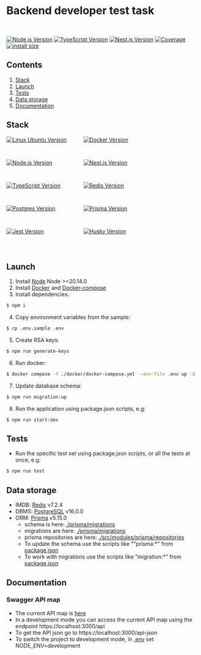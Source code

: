 # Backend developer test task

<br>
<p style="display: block; width: 100%; text-align:left;">
  <a href="https://nodejs.org/en/about" target="_blank"><img src="https://img.shields.io/badge/Node.js-v20.14.0-blue?logo=nodedotjs" alt="Node.js Version" /></a>
  <a href="https://www.typescriptlang.org/" target="_blank"><img src="https://img.shields.io/badge/TypeScript-v5.3.2-blue?logo=typescript" alt="TypeScript Version" /></a>
  <a href="https://nestjs.com/" target="_blank"><img src="https://img.shields.io/badge/Nest.js-v9.4.2-blue?logo=nestjs" alt="Nest.js Version" /></a>
  <a href="" target="_blank"><img src="https://img.shields.io/badge/covarage-34%25-%2300c642?style=flat" alt="Coverage" /></a>
  <a href="" rel="nofollow"><img src="https://img.shields.io/badge/istall_size-115KB-%23ebdb32?style=flat" alt="install size"></a>
</p>

## Contents

1. [Stack](#stack)
2. [Launch](#launch)
3. [Tests](#tests)
4. [Data storage](#data-storage)
5. [Documentation](#documentation)

## Stack

<div>
    <div>
          <div style="display: flex; flex-wrap: wrap; height: 300px;">
            <div style="width: 40%; height: fit-content;"><a href="https://ubuntu.com/" target="_blank"><img src="https://img.shields.io/badge/Linux_Ubuntu-v22.04-blue?style=for-the-badge&logo=ubuntu" alt="Linux Ubuntu Version" /></a></div>
            <div style="width: 40%; height: fit-content;"><a href="https://www.docker.com/products/docker-desktop/" target="_blank"><img src="https://img.shields.io/badge/docker-v24.0.2-blue?style=for-the-badge&logo=docker" alt="Docker Version" /></a></div>
            <div style="width: 40%; height: fit-content;"><a href="https://nodejs.org/en/about" target="_blank"><img src="https://img.shields.io/badge/Node.js-v20.14.0-blue?style=for-the-badge&logo=nodedotjs" alt="Node.js Version" /></a></div>
            <div style="width: 40%; height: fit-content;"><a href="https://nestjs.com/" target="_blank"><img src="https://img.shields.io/badge/Nest.js-v9.4.2-blue?style=for-the-badge&logo=nestjs" alt="Nest.js Version" /></a></div>
            <div style="width: 40%; height: fit-content;"><a href="https://www.typescriptlang.org/" target="_blank"><img src="https://img.shields.io/badge/TypeScript-v5.3.2-blue?style=for-the-badge&logo=typescript" alt="TypeScript Version" /></a></div>
            <div style="width: 40%; height: fit-content;"><a href="https://redis.io/" target="_blank"><img src="https://img.shields.io/badge/Redis-v7.2.4-blue?style=for-the-badge&logo=redis" alt="Redis Version" /></a></div>
            <div style="width: 40%; height: fit-content;"><a href="https://www.postgresql.org/" target="_blank"><img src="https://img.shields.io/badge/postgresql-v16.0.0-blue?style=for-the-badge&logo=postgresql&logoColor=%2313BEF9" alt="Postgres Version" /></a></div>
            <div style="width: 40%; height: fit-content;"><a href="https://www.prisma.io/docs" target="_blank"><img src="https://img.shields.io/badge/Prisma_ORM-v5.15.0-blue?style=for-the-badge&logo=prisma" alt="Prisma Version" /></a></div>
            <div style="width: 40%; height: fit-content;"><a href="https://jestjs.io/" target="_blank"><img src="https://img.shields.io/badge/Jest-v29.0.5-blue?style=for-the-badge&logo=jest" alt="Jest Version" /></a></div>
            <div style="width: 40%; height: fit-content;"><a href="https://github.com/typicode/husky" target="_blank"><img src="https://img.shields.io/badge/husky-v8.0.3-blue?style=for-the-badge" alt="Husky Version" /></a></div>
          </div>
    </div>
</div>

## Launch

1. Install <a href="https://nodejs.org/en" target="_blank">Node</a> Node >=20.14.0
2. Install <a href="https://www.docker.com/products/docker-desktop/" target="_blank">Docker</a> and <a href="https://docs.docker.com/compose/" target="_blank">Docker-compose</a>
3. Install dependencies:
``` bash
$ npm i
```
4. Copy environment variables from the sample:
``` bash
$ cp .env.sample .env
```
5. Create RSA keys:
``` bash
$ npm run generate-keys
```
6. Run docker:
``` bash
$ docker compose -f ./docker/docker-compose.yml --env-file .env up -d
```
7. Update database schema:
``` bash
$ npm run migration:up
```
8. Run the application using package.json scripts, e.g:
``` bash
$ npm run start:dev
```
## Tests

* Run the specific test set using package.json scripts, or all the tests at once, e.g:
``` bash
$ npm run test
```

## Data storage

* IMDB: <a href="https://redis.io/" target="_blank">Redis</a> v7.2.4
* DBMS: <a href="https://www.postgresql.org/" target="_blank">PostgreSQL</a> v16.0.0
* ORM: <a href="https://www.prisma.io/" target="_blank">Prisma</a> v5.15.0
    * schema is here: [./prisma/migrations](prisma/schema.prisma)
    * migrations are here: [./prisma/migrations](prisma/migrations)
    * prisma repositories are here: [./src/modules/prisma/repositories](src/modules/prisma/repositories)
    * To update the schema use the scripts like ""prisma:*" from [package.json](package.json)
    * To work with migrations use the scripts like "migration:*" from [package.json](package.json)

## Documentation
### Swagger API map
* The current API map is [here](public/OpenApi.json)
* In a development mode you can access the current API map using the endpoint https://localhost:3000/api
* To get the API json go to https://localhost:3000/api-json
* To switch the project to development mode, in [.env](.env) set NODE_ENV=development
